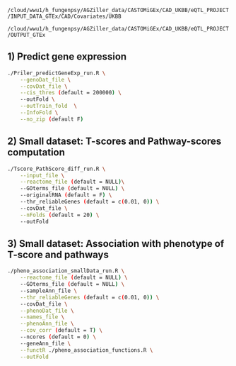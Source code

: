 
`/cloud/wwu1/h_fungenpsy/AGZiller_data/CASTOMiGEx/CAD_UKBB/eQTL_PROJECT/INPUT_DATA_GTEx/CAD/Covariates/UKBB`

`/cloud/wwu1/h_fungenpsy/AGZiller_data/CASTOMiGEx/CAD_UKBB/eQTL_PROJECT/OUTPUT_GTEx`

## 1) Predict gene expression
```bash
./Priler_predictGeneExp_run.R \
    --genoDat_file \
    --covDat_file \
    --cis_thres (default = 200000) \
    --outFold \
    --outTrain_fold  \
    --InfoFold \
    --no_zip (default F)
```

## 2) Small dataset: T-scores and Pathway-scores computation
```bash
./Tscore_PathScore_diff_run.R \
    --input_file \
    --reactome_file (default = NULL)\
    --GOterms_file (default = NULL) \
    --originalRNA (default = F) \
    --thr_reliableGenes (default = c(0.01, 0)) \
    --covDat_file \
    --nFolds (default = 20) \
    --outFold
```

## 3) Small dataset: Association with phenotype of T-score and pathways
```bash
./pheno_association_smallData_run.R \
    --reactome_file (default = NULL) \
    --GOterms_file (default = NULL) \
    --sampleAnn_file \
    --thr_reliableGenes (default = c(0.01, 0)) \
    --covDat_file \
    --phenoDat_file \
    --names_file \
    --phenoAnn_file \
    --cov_corr (default = T) \
    --ncores (default = 0) \
    --geneAnn_file \
    --functR ./pheno_association_functions.R \
    --outFold
```
